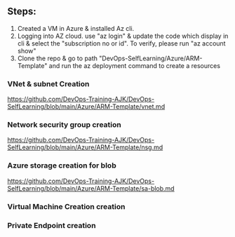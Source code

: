 ## Steps:
1. Created a VM in Azure & installed Az cli.
2. Logging into AZ cloud. use "az login" & update the code which display in cli & select the "subscription no or id". To verify, please run "az account show"
3. Clone the repo & go to path "DevOps-SelfLearning/Azure/ARM-Template" and run the az deployment command to create a resources
   
### VNet & subnet Creation
https://github.com/DevOps-Training-AJK/DevOps-SelfLearning/blob/main/Azure/ARM-Template/vnet.md

### Network security group creation
https://github.com/DevOps-Training-AJK/DevOps-SelfLearning/blob/main/Azure/ARM-Template/nsg.md


### Azure storage creation for blob
https://github.com/DevOps-Training-AJK/DevOps-SelfLearning/blob/main/Azure/ARM-Template/sa-blob.md


### Virtual Machine Creation creation


### Private Endpoint creation
